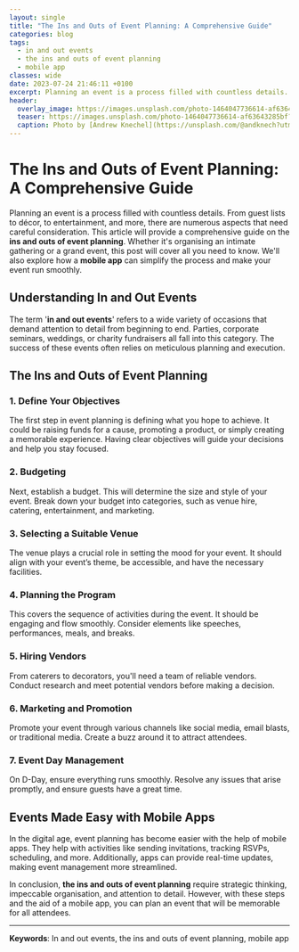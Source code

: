 ```yaml
---
layout: single
title: "The Ins and Outs of Event Planning: A Comprehensive Guide"
categories: blog
tags:
  - in and out events
  - the ins and outs of event planning
  - mobile app
classes: wide
date: 2023-07-24 21:46:11 +0100
excerpt: Planning an event is a process filled with countless details.
header:
  overlay_image: https://images.unsplash.com/photo-1464047736614-af63643285bf?crop=entropy&cs=tinysrgb&fit=max&fm=jpg&ixid=M3w0Nzk0ODB8MHwxfHNlYXJjaHw1fHxpbiUyMGFuZCUyMG91dCUyMGV2ZW50cyUyQyUyMHRoZSUyMGlucyUyMGFuZCUyMG91dHMlMjBvZiUyMGV2ZW50JTIwcGxhbm5pbmclMkMlMjBtb2JpbGUlMjBhcHB8ZW58MHwwfHx8MTY5MDM4MTY3OHww&ixlib=rb-4.0.3&q=80&w=1080
  teaser: https://images.unsplash.com/photo-1464047736614-af63643285bf?crop=entropy&cs=tinysrgb&fit=max&fm=jpg&ixid=M3w0Nzk0ODB8MHwxfHNlYXJjaHw1fHxpbiUyMGFuZCUyMG91dCUyMGV2ZW50cyUyQyUyMHRoZSUyMGlucyUyMGFuZCUyMG91dHMlMjBvZiUyMGV2ZW50JTIwcGxhbm5pbmclMkMlMjBtb2JpbGUlMjBhcHB8ZW58MHwwfHx8MTY5MDM4MTY3OHww&ixlib=rb-4.0.3&q=80&w=400
  caption: Photo by [Andrew Knechel](https://unsplash.com/@andknech?utm_source=peoplecounter&utm_medium=referral) on [Unsplash](https://unsplash.com/?utm_source=peoplecounter&utm_medium=referral)
---
```


# The Ins and Outs of Event Planning: A Comprehensive Guide

Planning an event is a process filled with countless details. From guest lists to décor, to entertainment, and more, there are numerous aspects that need careful consideration. This article will provide a comprehensive guide on the **ins and outs of event planning**. Whether it's organising an intimate gathering or a grand event, this post will cover all you need to know. We'll also explore how a **mobile app** can simplify the process and make your event run smoothly. 

## Understanding In and Out Events

The term '**in and out events**' refers to a wide variety of occasions that demand attention to detail from beginning to end. Parties, corporate seminars, weddings, or charity fundraisers all fall into this category. The success of these events often relies on meticulous planning and execution. 

## The Ins and Outs of Event Planning

### 1. Define Your Objectives

The first step in event planning is defining what you hope to achieve. It could be raising funds for a cause, promoting a product, or simply creating a memorable experience. Having clear objectives will guide your decisions and help you stay focused.

### 2. Budgeting

Next, establish a budget. This will determine the size and style of your event. Break down your budget into categories, such as venue hire, catering, entertainment, and marketing. 

### 3. Selecting a Suitable Venue

The venue plays a crucial role in setting the mood for your event. It should align with your event’s theme, be accessible, and have the necessary facilities.

### 4. Planning the Program

This covers the sequence of activities during the event. It should be engaging and flow smoothly. Consider elements like speeches, performances, meals, and breaks.

### 5. Hiring Vendors

From caterers to decorators, you'll need a team of reliable vendors. Conduct research and meet potential vendors before making a decision.

### 6. Marketing and Promotion

Promote your event through various channels like social media, email blasts, or traditional media. Create a buzz around it to attract attendees.

### 7. Event Day Management

On D-Day, ensure everything runs smoothly. Resolve any issues that arise promptly, and ensure guests have a great time.

## Events Made Easy with Mobile Apps

In the digital age, event planning has become easier with the help of mobile apps. They help with activities like sending invitations, tracking RSVPs, scheduling, and more. Additionally, apps can provide real-time updates, making event management more streamlined. 

In conclusion, **the ins and outs of event planning** require strategic thinking, impeccable organisation, and attention to detail. However, with these steps and the aid of a mobile app, you can plan an event that will be memorable for all attendees. 

---

**Keywords**: In and out events, the ins and outs of event planning, mobile app